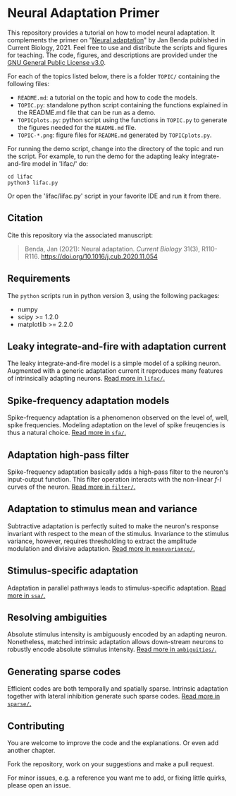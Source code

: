 # Neural Adaptation Primer

This repository provides a tutorial on how to model neural
adaptation. It complements the primer on "[Neural
adaptation](https://www.sciencedirect.com/science/article/pii/S096098222031767X)"
by Jan Benda published in Current Biology, 2021. Feel free to use and
distribute the scripts and figures for teaching. The code, figures,
and descriptions are provided under the [GNU General Public License
v3.0](LICENSE).

For each of the topics listed below, there is a folder `TOPIC/`
containing the following files:
- `README.md`: a tutorial on the topic and how to code the models.
- `TOPIC.py`: standalone python script containing the functions
  explained in the README.md file that can be run as a demo.
- `TOPICplots.py`: python script using the functions in `TOPIC.py` to
  generate the figures needed for the `README.md` file.
- `TOPIC-*.png`: figure files for `README.md` generated by
  `TOPICplots.py`.

For running the demo script, change into the directory of the topic
and run the script. For example, to run the demo for the adapting
leaky integrate-and-fire model in 'lifac/' do:
```
cd lifac
python3 lifac.py
```
Or open the 'lifac/lifac.py' script in your favorite IDE and run it
from there.


## Citation

Cite this repository via the associated manuscript:

> Benda, Jan (2021): Neural adaptation. *Current Biology* 31(3), R110-R116.
> https://doi.org/10.1016/j.cub.2020.11.054


## Requirements

The `python` scripts run in python version 3, using the following packages:

- numpy
- scipy >= 1.2.0
- matplotlib >= 2.2.0


## Leaky integrate-and-fire with adaptation current

The leaky integrate-and-fire model is a simple model of a spiking
neuron. Augmented with a generic adaptation current it reproduces many
features of intrinsically adapting neurons. [Read more in
`lifac/`.](lifac/README.md)


## Spike-frequency adaptation models

Spike-frequency adaptation is a phenomenon observed on the level of,
well, spike frequencies. Modeling adaptation on the level of spike
freuqencies is thus a natural choice. [Read more in
`sfa/`.](sfa/README.md)


## Adaptation high-pass filter

Spike-frequency adaptation basically adds a high-pass filter to the
neuron's input-output function. This filter operation interacts with
the non-linear *f-I* curves of the neuron. [Read
more in `filter/`.](filter/README.md)


## Adaptation to stimulus mean and variance

Subtractive adaptation is perfectly suited to make the neuron's
response invariant with respect to the mean of the
stimulus. Invariance to the stimulus variance, however, requires
thresholding to extract the amplitude modulation and divisive
adaptation. [Read more in `meanvariance/`.](meanvariance/README.md)


## Stimulus-specific adaptation

Adaptation in parallel pathways leads to stimulus-specific
adaptation. [Read more in `ssa/`.](ssa/README.md)


## Resolving ambiguities

Absolute stimulus intensity is ambiguously encoded by an adapting
neuron. Nonetheless, matched intrinsic adaptation allows down-stream
neurons to robustly encode absolute stimulus intensity. [Read more in
`ambiguities/`.](ambiguities/README.md)


## Generating sparse codes

Efficient codes are both temporally and spatially sparse. Intrinsic
adaptation together with lateral inhibition generate such sparse
codes. [Read more in `sparse/`.](sparse/README.md)


## Contributing

You are welcome to improve the code and the explanations. Or even add
another chapter.

Fork the repository, work on your suggestions and make a pull request.

For minor issues, e.g. a reference you want me to add, or fixing
little quirks, please open an issue.
